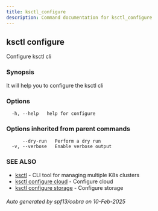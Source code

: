 ```yaml
---
title: ksctl_configure
description: Command documentation for ksctl_configure
---
```


## ksctl configure

Configure ksctl cli

### Synopsis

It will help you to configure the ksctl cli

### Options

```
  -h, --help   help for configure
```

### Options inherited from parent commands

```
      --dry-run   Perform a dry run
  -v, --verbose   Enable verbose output
```

### SEE ALSO

* [ksctl](ksctl.md)	 - CLI tool for managing multiple K8s clusters
* [ksctl configure cloud](ksctl_configure_cloud.md)	 - Configure cloud
* [ksctl configure storage](ksctl_configure_storage.md)	 - Configure storage

###### Auto generated by spf13/cobra on 10-Feb-2025
